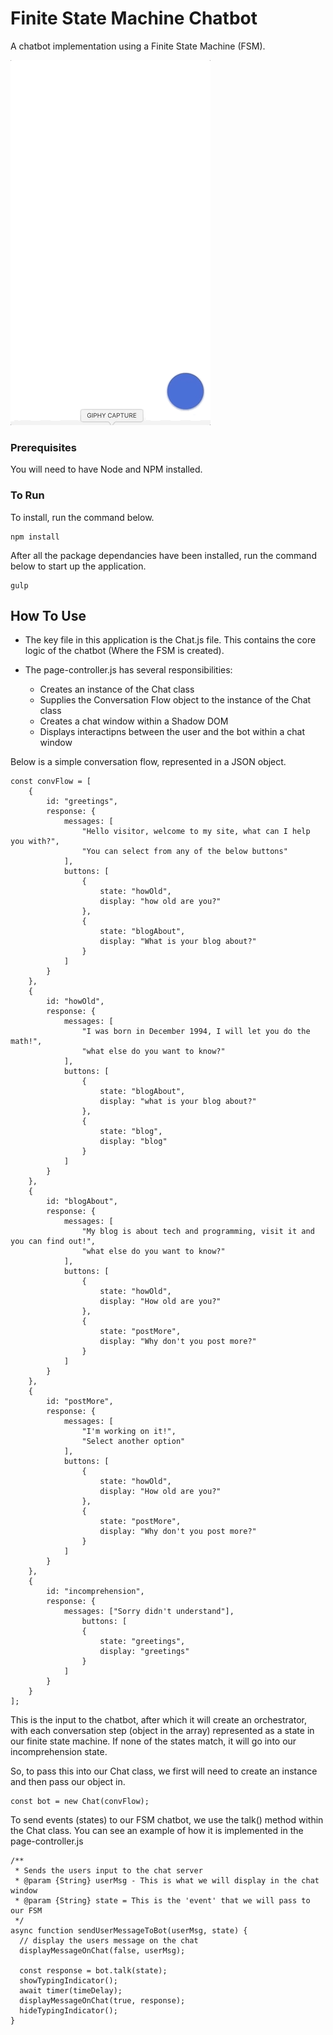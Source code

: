 # Finite State Machine Chatbot

A chatbot implementation using a Finite State Machine (FSM).

![FSM Chatbot in Action](./bot.gif)

### Prerequisites

You will need to have Node and NPM installed.

### To Run

To install, run the command below.

```
npm install
```

After all the package dependancies have been installed, run the command below to start up the application.

```
gulp
```

## How To Use

- The key file in this application is the Chat.js file. This contains the core logic of the chatbot (Where the FSM is created). 

- The page-controller.js has several responsibilities:
    - Creates an instance of the Chat class
    - Supplies the Conversation Flow object to the instance of the Chat class
    - Creates a chat window within a Shadow DOM 
    - Displays interactipns between the user and the bot within a chat window

Below is a simple conversation flow, represented in a JSON object.

```
const convFlow = [
    {
        id: "greetings",
        response: {
            messages: [
                "Hello visitor, welcome to my site, what can I help you with?",
                "You can select from any of the below buttons"
            ],
            buttons: [
                {
                    state: "howOld",
                    display: "how old are you?"
                },
                {
                    state: "blogAbout",
                    display: "What is your blog about?"
                }
            ]
        }
    },
    {
        id: "howOld",
        response: {
            messages: [
                "I was born in December 1994, I will let you do the math!",
                "what else do you want to know?"
            ],
            buttons: [
                {
                    state: "blogAbout",
                    display: "what is your blog about?"
                },
                {
                    state: "blog",
                    display: "blog"
                }
            ]
        }
    },
    {
        id: "blogAbout",
        response: {
            messages: [
                "My blog is about tech and programming, visit it and you can find out!",
                "what else do you want to know?"
            ],
            buttons: [
                {
                    state: "howOld",
                    display: "How old are you?"
                },
                {
                    state: "postMore",
                    display: "Why don't you post more?"
                }
            ]
        }
    },
    {
        id: "postMore",
        response: {
            messages: [
                "I'm working on it!",
                "Select another option"
            ],
            buttons: [
                {
                    state: "howOld",
                    display: "How old are you?"
                },
                {
                    state: "postMore",
                    display: "Why don't you post more?"
                }
            ]
        }   
    },
    {
        id: "incomprehension",
        response: {
            messages: ["Sorry didn't understand"],
                buttons: [
                {
                    state: "greetings",
                    display: "greetings"
                }
            ]
        }
    }
];
```

This is the input to the chatbot, after which it will create an orchestrator, with each conversation step (object in the array) represented as a state in our finite state machine. If none of the states match, it will go into our incomprehension state.

So, to pass this into our Chat class, we first will need to create an instance and then pass our object in.

```
const bot = new Chat(convFlow);
```

To send events (states) to our FSM chatbot, we use the talk() method within the Chat class. You can see an example of how it is implemented in the page-controller.js

```
/**
 * Sends the users input to the chat server
 * @param {String} userMsg - This is what we will display in the chat window
 * @param {String} state = This is the 'event' that we will pass to our FSM
 */
async function sendUserMessageToBot(userMsg, state) {
  // display the users message on the chat
  displayMessageOnChat(false, userMsg);

  const response = bot.talk(state);
  showTypingIndicator();
  await timer(timeDelay);
  displayMessageOnChat(true, response);
  hideTypingIndicator();
}
```